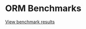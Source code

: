 # ORM Benchmarks

[View benchmark results](https://robertcraigie.github.io/prisma-client-py/dev/bench/)
